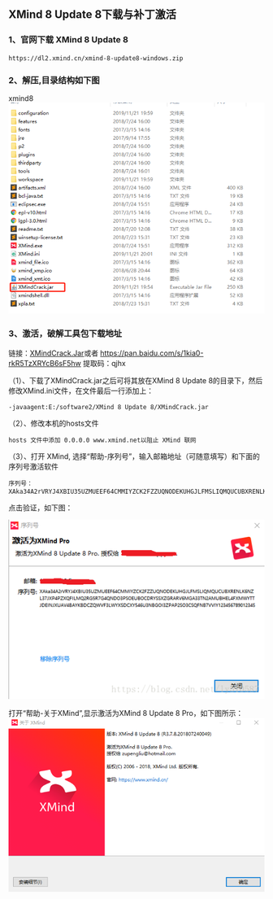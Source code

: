 ## XMind 8 Update 8下载与补丁激活

### 1、官网下载 XMind 8 Update 8
    https://dl2.xmind.cn/xmind-8-update8-windows.zip
### 2、解压,目录结构如下图
xmind8![](assets/markdown-img-paste-20191121200523796.png)
### 3、激活，破解工具包下载地址
链接：[XMindCrack.Jar](https://pan.baidu.com/s/1kia0-rkR5TzXRYcB6sF5hw)或者 https://pan.baidu.com/s/1kia0-rkR5TzXRYcB6sF5hw
提取码：qjhx

（1）、下载了XMindCrack.jar之后可将其放在XMind 8 Update 8的目录下，然后修改XMind.ini文件，在文件最后一行添加上：

    -javaagent:E:/software2/XMind 8 Update 8/XMindCrack.jar

（2）、修改本机的hosts文件

    hosts 文件中添加 0.0.0.0 www.xmind.net以阻止 XMind 联网

（3）、打开 XMind, 选择“帮助-序列号”，输入邮箱地址（可随意填写）和下面的序列号激活软件

    序列号：XAka34A2rVRYJ4XBIU35UZMUEEF64CMMIYZCK2FZZUQNODEKUHGJLFMSLIQMQUCUBXRENLK6NZL37JXP4PZXQFILMQ2RG5R7G4QNDO3PSOEUBOCDRYSSXZGRARV6MGA33TN2AMUBHEL4FXMWYTTJDEINJXUAV4BAYKBDCZQWVF3LWYXSDCXY546U3NBGOI3ZPAP2SO3CSQFNB7VVIY123456789012345

点击验证，如下图：

  ![2018082517570363.png](assets/markdown-img-paste-20191121201554643.png)

打开“帮助-关于XMind”,显示激活为XMind 8 Update 8 Pro，如下图所示：
  ![20191121201649.png](assets/markdown-img-paste-20191121201725874.png)
